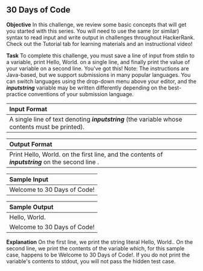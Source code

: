 ## 30 Days of Code

**Objective**
In this challenge, we review some basic concepts that will get you started with this series. You will need to use the same (or similar) syntax to read input and write output in challenges throughout HackerRank. Check out the Tutorial tab for learning materials and an instructional video!

**Task**
To complete this challenge, you must save a line of input from stdin to a variable, print Hello, World. on a single line, and finally print the value of your variable on a second line.
You've got this!
Note: The instructions are Java-based, but we support submissions in many popular languages. You can switch languages using the drop-down menu above your editor, and the ***inputstring*** variable may be written differently depending on the best-practice conventions of your submission language.

| Input Format |
| :----------- |
| A single line of text denoting  ***inputstring*** (the variable whose contents must be printed).  |

| Output Format |
| :----------- |
| Print Hello, World. on the first line, and the contents of  ***inputstring*** on the second line .|

| Sample Input |
| :----------- |
| Welcome to 30 Days of Code! |

| Sample Output |
| :----------- |
| Hello, World. |
| Welcome to 30 Days of Code! |

**Explanation**
On the first line, we print the string literal Hello, World.. On the second line, we print the contents of the  variable which, for this sample case, happens to be Welcome to 30 Days of Code!. If you do not print the variable's contents to stdout, you will not pass the hidden test case.


